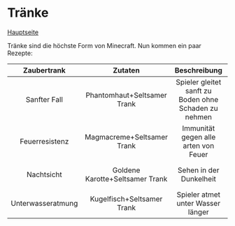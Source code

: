 # Tränke
 
 [Hauptseite](README.md)
 
 Tränke sind die höchste Form von Minecraft. Nun kommen ein paar Rezepte:
 

| Zaubertrank   | Zutaten       | Beschreibung  | Dauer         |
|:-------------:|:-------------:|:-------------:|:-------------:|
| Sanfter Fall  | Phantomhaut+Seltsamer Trank| Spieler gleitet sanft zu Boden ohne Schaden zu nehmen|Normal: 1:30 m   , Verlängert: 4:00 m|
|Feuerresistenz|Magmacreme+Seltsamer Trank|Immunität gegen alle arten von Feuer|Normal: 3:00 m   , Verlängert: 8:00 m|
|Nachtsicht|Goldene Karotte+Seltsamer Trank|Sehen in der Dunkelheit|Normal: 3:00 m,Verlängert: 8:00 m|              |Schnelligkeit|Zucker+Seltsamer Trank|Spieler läuft schneller|Normal: 3:00 m,Verlängert: 8:00 m|
|Unterwasseratmung|Kugelfisch+Seltsamer Trank|Spieler atmet unter Wasser länger|Normal: 3:00 m,Verlängert: 8:00 m|
